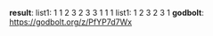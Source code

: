 **result**:
list1: 1 1 2 3 2 3 3 1 1 1 
list1: 1 2 3 2 3 1 
**godbolt**: https://godbolt.org/z/PfYP7d7Wx
